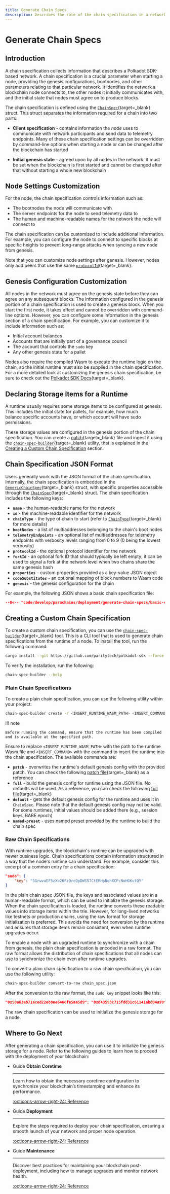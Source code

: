 ```yaml
---
title: Generate Chain Specs
description: Describes the role of the chain specification in a network, how to specify its parameters when starting a node, and how to customize and distribute it.
---
```


# Generate Chain Specs

## Introduction

A chain specification collects information that describes a Polkadot SDK-based network. A chain specification is a crucial parameter when starting a node, providing the genesis configurations, bootnodes, and other parameters relating to that particular network. It identifies the network a blockchain node connects to, the other nodes it initially communicates with, and the initial state that nodes must agree on to produce blocks.

The chain specification is defined using the [`ChainSpec`](https://paritytech.github.io/polkadot-sdk/master/sc_chain_spec/struct.GenericChainSpec.html){target=\_blank} struct. This struct separates the information required for a chain into two parts:

- **Client specification** - contains information the _node_ uses to communicate with network participants and send data to telemetry endpoints. Many of these chain specification settings can be overridden by command-line options when starting a node or can be changed after the blockchain has started

- **Initial genesis state** - agreed upon by all nodes in the network. It must be set when the blockchain is first started and cannot be changed after that without starting a whole new blockchain

## Node Settings Customization

For the node, the chain specification controls information such as:

- The bootnodes the node will communicate with
- The server endpoints for the node to send telemetry data to
- The human and machine-readable names for the network the node will connect to

The chain specification can be customized to include additional information. For example, you can configure the node to connect to specific blocks at specific heights to prevent long-range attacks when syncing a new node from genesis.

Note that you can customize node settings after genesis. However, nodes only add peers that use the same [`protocolId`](https://paritytech.github.io/polkadot-sdk/master/sc_service/struct.GenericChainSpec.html#method.protocol_id){target=_blank}.

## Genesis Configuration Customization

All nodes in the network must agree on the genesis state before they can agree on any subsequent blocks. The information configured in the genesis portion of a chain specification is used to create a genesis block. When you start the first node, it takes effect and cannot be overridden with command-line options. However, you can configure some information in the genesis section of a chain specification. For example, you can customize it to include information such as:

- Initial account balances
- Accounts that are initially part of a governance council
- The account that controls the `sudo` key
- Any other genesis state for a pallet

Nodes also require the compiled Wasm to execute the runtime logic on the chain, so the initial runtime must also be supplied in the chain specification. For a more detailed look at customizing the genesis chain specification, be sure to check out the [Polkadot SDK Docs](https://paritytech.github.io/polkadot-sdk/master/polkadot_sdk_docs/reference_docs/chain_spec_genesis/index.html){target=_blank}.

## Declaring Storage Items for a Runtime

A runtime usually requires some storage items to be configured at genesis. This includes the initial state for pallets, for example, how much balance specific accounts have, or which account will have sudo permissions.

These storage values are configured in the genesis portion of the chain specification. You can create a [patch](https://paritytech.github.io/polkadot-sdk/master/sc_chain_spec/index.html#chain-spec-formats){target=_blank} file and ingest it using the [`chain-spec-builder`](https://paritytech.github.io/polkadot-sdk/master/staging_chain_spec_builder/index.html){target=_blank} utility, that is explained in the [Creating a Custom Chain Specification](#creating-a-custom-chain-specification) section.

## Chain Specification JSON Format

Users generally work with the JSON format of the chain specification. Internally, the chain specification is embedded in the [`GenericChainSpec`](https://paritytech.github.io/polkadot-sdk/master/sc_chain_spec/struct.GenericChainSpec.html){target=\_blank} struct, with specific properties accessible through the [`ChainSpec`](https://paritytech.github.io/polkadot-sdk/master/sc_chain_spec/trait.ChainSpec.html){target=\_blank} struct. The chain specification includes the following keys:

- **`name`** - the human-readable name for the network
- **`id`** - the machine-readable identifier for the network
- **`chainType`** - the type of chain to start (refer to [`ChainType`](https://paritytech.github.io/polkadot-sdk/master/sc_chain_spec/enum.ChainType.html){target=\_blank} for more details)
- **`bootNodes`** - a list of multiaddresses belonging to the chain's boot nodes
- **`telemetryEndpoints`** - an optional list of multiaddresses for telemetry endpoints with verbosity levels ranging from 0 to 9 (0 being the lowest verbosity)
- **`protocolId`** - the optional protocol identifier for the network
- **`forkId`** - an optional fork ID that should typically be left empty; it can be used to signal a fork at the network level when two chains share the same genesis hash
- **`properties`** - custom properties provided as a key-value JSON object
- **`codeSubstitutes`** - an optional mapping of block numbers to Wasm code
- **`genesis`** - the genesis configuration for the chain

For example, the following JSON shows a basic chain specification file:

```json
--8<-- "code/develop/parachains/deployment/generate-chain-specs/basic-chain-specs.json"
``` 

## Creating a Custom Chain Specification

To create a custom chain specification, you can use the [`chain-spec-builder`](https://paritytech.github.io/polkadot-sdk/master/staging_chain_spec_builder/index.html){target=\_blank} tool. This is a CLI tool that is used to generate chain specifications from the runtime of a node. To install the tool, run the following command:

```bash
cargo install --git https://github.com/paritytech/polkadot-sdk --force staging-chain-spec-builder
```

To verify the installation, run the following:

```bash
chain-spec-builder --help
```

### Plain Chain Specifications

To create a plain chain specification, you can use the following utility within your project:

```bash
chain-spec-builder create -r <INSERT_RUNTIME_WASM_PATH> <INSERT_COMMAND> 
```

!!! note

    Before running the command, ensure that the runtime has been compiled and is available at the specified path.

Ensure to replace `<INSERT_RUNTIME_WASM_PATH>` with the path to the runtime Wasm file and `<INSERT_COMMAND>` with the command to insert the runtime into the chain specification. The available commands are:

- **`patch`** - overwrites the runtime's default genesis config with the provided patch. You can check the following [patch file](https://github.com/paritytech/polkadot-sdk/blob/polkadot-stable1985-rc1/substrate/bin/utils/chain-spec-builder/tests/input/patch.json){target=\_blank} as a reference
- **`full`** - build the genesis config for runtime using the JSON file. No defaults will be used. As a reference, you can check the following [full file](https://github.com/paritytech/polkadot-sdk/blob/polkadot-stable1985-rc1/substrate/bin/utils/chain-spec-builder/tests/input/full.json){target=\_blank}
- **`default`** - gets the default genesis config for the runtime and uses it in `ChainSpec`. Please note that the default genesis config may not be valid. For some runtimes, initial values should be added there (e.g., session keys, BABE epoch)
- **`named-preset`** - uses named preset provided by the runtime to build the chain spec

### Raw Chain Specifications

With runtime upgrades, the blockchain's runtime can be upgraded with newer business logic. Chain specifications contain information structured in a way that the node's runtime can understand. For example, consider this excerpt of a common entry for a chain specification:

```json
"sudo": {
    "key": "5GrwvaEF5zXb26Fz9rcQpDWS57CtERHpNehXCPcNoHGKutQY"
}
```

In the plain chain spec JSON file, the keys and associated values are in a human-readable format, which can be used to initialize the genesis storage. When the chain specification is loaded, the runtime converts these readable values into storage items within the trie. However, for long-lived networks like testnets or production chains, using the raw format for storage initialization is preferred. This avoids the need for conversion by the runtime and ensures that storage items remain consistent, even when runtime upgrades occur.

To enable a node with an upgraded runtime to synchronize with a chain from genesis, the plain chain specification is encoded in a raw format. The raw format allows the distribution of chain specifications that all nodes can use to synchronize the chain even after runtime upgrades.

To convert a plain chain specification to a raw chain specification, you can use the following utility:

```bash
chain-spec-builder convert-to-raw chain_spec.json
```

After the conversion to the raw format, the `sudo key` snippet looks like this:

```json
"0x50a63a871aced22e88ee6466fe5aa5d9": "0xd43593c715fdd31c61141abd04a99fd6822c8558854ccde39a5684e7a56da27d",
```

The raw chain specification can be used to initialize the genesis storage for a node.

## Where to Go Next

After generating a chain specification, you can use it to initialize the genesis storage for a node. Refer to the following guides to learn how to proceed with the deployment of your blockchain:

<div class="grid cards" markdown>

-   <span class="badge guide">Guide</span> __Obtain Coretime__

    ---

    Learn how to obtain the necessary coretime configuration to synchronize your blockchain’s timestamping and enhance its performance.

    [:octicons-arrow-right-24: Reference](/develop/parachains/deployment/obtain-coretime/)

-   <span class="badge guide">Guide</span> __Deployment__

    ---

    Explore the steps required to deploy your chain specification, ensuring a smooth launch of your network and proper node operation.


    [:octicons-arrow-right-24: Reference](/develop/parachains/deployment/)

-   <span class="badge guide">Guide</span> __Maintenance__

    ---

    Discover best practices for maintaining your blockchain post-deployment, including how to manage upgrades and monitor network health.


    [:octicons-arrow-right-24: Reference](/develop/parachains/maintenance/)

</div>